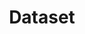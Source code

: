 ---
title: Dataset
lang-ref: dataset
description: We publish open data
permalink: /fr/dataset/_key_
layout: dataset-key
---